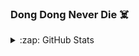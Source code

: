 ### **Dong Dong Never Die** ☠️


<details>
  <summary>:zap: GitHub Stats</summary>

  <img align="left" alt="OmegaBlurz's GitHub Stats" src="https://github-readme-stats.omegablurz.vercel.app/api?username=OmegaBlurz&show_icons=true&hide_border=true" />

</details>
